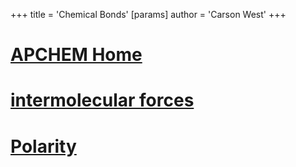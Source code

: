 +++
 title = 'Chemical Bonds'
[params]
	author = 'Carson West'
+++
# [APCHEM Home](./../apchem-home/)

# [intermolecular forces](./../intermolecular-forces/)

# [Polarity](./../polarity/)
